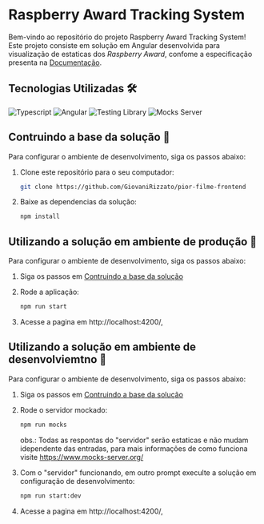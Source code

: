 # Raspberry Award Tracking System

Bem-vindo ao repositório do projeto Raspberry Award Tracking System! Este projeto consiste em solução em Angular desenvolvida para visualização de estaticas dos *Raspberry Award*, confome a especificação presenta na [Documentação](documentacao/Especificação.pdf).

## Tecnologias Utilizadas :hammer_and_wrench:

![Typescript](https://img.shields.io/badge/typescript-%2300273f.svg?style=for-the-badge&logo=typescript&logoColor=white)
![Angular](https://img.shields.io/badge/angular-%23c3002f.svg?style=for-the-badge&logo=angular&logoColor=white)
![Testing Library](https://img.shields.io/badge/testing%20library-%23e3333a.svg?style=for-the-badge&logo=testinglibrary&logoColor=white)
![Mocks Server](https://img.shields.io/badge/mocks%20server-%235492a6.svg?style=for-the-badge)

## Contruindo a base da solução :open_file_folder:

Para configurar o ambiente de desenvolvimento, siga os passos abaixo:

1. Clone este repositório para o seu computador:

   ```bash
   git clone https://github.com/GiovaniRizzato/pior-filme-frontend
   ```
2. Baixe as dependencias da solução:

   ```bash
   npm install
   ```

## Utilizando a solução em ambiente de produção :rocket:

Para configurar o ambiente de desenvolvimento, siga os passos abaixo:

1. Siga os passos em [Contruindo a base da solução](#contruindo-a-base-da-solução-open_file_folder)
2. Rode a aplicação:

   ```bash
   npm run start
   ```
3. Acesse a pagina em http://localhost:4200/,

## Utilizando a solução em ambiente de desenvolviemtno :dart:

Para configurar o ambiente de desenvolvimento, siga os passos abaixo:

1. Siga os passos em [Contruindo a base da solução](#contruindo-a-base-da-solução-open_file_folder)
2. Rode o servidor mockado:

   ```bash
   npm run mocks
   ``` 
   obs.: Todas as respontas do "servidor" serão estaticas e não mudam idependente das entradas, para mais informações de como funciona visite https://www.mocks-server.org/ 
3. Com o "servidor" funcionando, em outro prompt execulte a solução em configuração de desenvolvimento: 
    ```bash
    npm run start:dev
    ```
4. Acesse a pagina em http://localhost:4200/,

